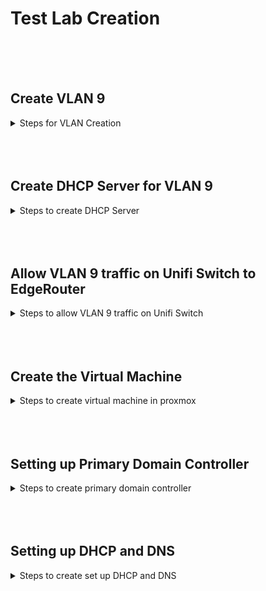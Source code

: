 # Test Lab Creation

<br>
<br>
<br>

## Create VLAN 9

<details>
<summary> Steps for VLAN Creation </summary>

1. 
![alt text](images/edgemax1.png)

2.
![alt text](images/edgemax2.png)

Since I may later set up a VPC for site to site routing I picked something that falls in the 10.0.0.0/8 range of private ipv4 addresses. I picked 10.50.0.0/16 to give to the lab's "corporate" network. This gives us an IP range of 10.50.0.1 - 10.50.255.254

My format will be 10.50.[SITEID][VLAN].[DEVICEIP] and we could reserve the top end of the range for any simple single /24 vlan sites. This would give us the possibility of having 20+ sites with ten total /24 vlans each.


| Site | Site ID| Usable IP Range |
|----------|----------|----------|
| Cloud| 0 | 10.50.0.1-10.50.9.254|
| Lab 1| 1 | 10.50.10.1-10.50.19.254|
| Lab 2| 2 | 10.50.20.1-10.50.29.254|


I wanted to pick something unique and not too broad to avoid routing conflict with VPN Users from their home ISP router / hotel / business that may be giving clients a 10.0.0.0/8 private ipv4 address. 

Since I'm already using VLAN 1 on this router, I'll start the lab using VLAN 9 (10.50.19.0/24) for the Server VLAN. I would normally have a VLAN for vmhost / physical management as well but I'm using this vmhost for other personal projects.



</details>

<br>
<br>
<br>

## Create DHCP Server for VLAN 9

<details>

<summary>Steps to create DHCP Server</summary>

![alt text](images/edgemax3.png)

I will later replace this with Windows DHCP Role.
</details>
<br>
<br>
<br>

## Allow VLAN 9 traffic on Unifi Switch to EdgeRouter

<details>
<summary> Steps to allow VLAN 9 traffic on Unifi Switch </summary>

![alt text](images/unifi1.png)

![alt text](images/unifi2.png)

I also added vlan 9 tagged traffic to the allow list on the switchport profiel assigned to the servers switch ports.
<br>
<br>
<br>

## Upload Microsoft Windows Server 2022 Eval to ProxMox vmhost
![alt text](images/vmhost1.png)
</details>
<br>
<br>
<br>

## Create the Virtual Machine
<details>
<summary> Steps to create virtual machine in proxmox </summary>

![alt text](images/vmhost2.png)
![alt text](images/vmhost3.png)
![alt text](images/vmhost4.png)
![alt text](images/vmhost5.png)
![alt text](images/vmhost6.png)
![alt text](images/vmhost7.png)
![alt text](images/vmhost8.png)

Server 2022 is installed. If you use VirtIO SCSI controller (best performance) the windows installer will not initially see your virtual hard disk.

You need to download and upload the virtio-win.iso to proxmox, shutdown the VM and add a second virtual cd drive and mount the virtio-win.iso. Boot up the VM and load drivers during custom install. The INFs are located in the amd64\2k22

https://pve.proxmox.com/wiki/Windows_VirtIO_Drivers

https://fedorapeople.org/groups/virt/virtio-win/direct-downloads/stable-virtio/virtio-win.iso


![alt text](images/vmhost9.png)

I'll also install the whole virtIO suite after windows is updated and turn this into a clone and create full clones for any windows server I need.

![alt text](images/vmhost10.png)

</details>
<br>
<br>
<br>

## Setting up Primary Domain Controller
<details>
<summary>Steps to create primary domain controller</summary>

![alt text](images/dc01.png)

![alt text](images/dc02.png)

![alt text](images/dc03.png)

![alt text](images/dc04.png)


Save that DSRM password somewhere special!
![alt text](images/dc05.png)

![alt text](images/dc06.png)

![alt text](images/dc07.png)

</details>


<br>
<br>
<br>

## Setting up DHCP and DNS
<details>

<summary>Steps to create set up DHCP and DNS</summary>
<br>
Create all the DHCP Scopes, setting router to [scope range].1 and dns to domain controller 10.50.19.10

![alt text](images/dhcp01.png)

Disable DHCP server for VLAN 9 on EdgeMax Router

![alt text](images/dhcp02.png)

In order for DHCP to properly dynamically update DNS We need to Authorize the server and configure credentials.

First Authorize

![alt text](images/dhcp03.png)

Create Service Accounts (I can use dhcp2.service for a fail-over server later)

![alt text](images/dhcp04.png)

Create Service Account permissions to DNS Server

![alt text](images/dhcp05.png)

Create Forwarders for DNS lookups beyond the domain controller (I am experimenting with malware and content blocking cloudflare dns servers)

![alt text](images/dhcp06.png)

On the DHCP Server right click IPv4 and choose properties, on the advanced tab there is an option for DNS update credentials, add the service accounts

![alt text](images/dhcp07.png)

![alt text](images/dhcp08.png)

Now when we requset a new IP on the second Windows server, we will see DHCP is working and adding records to DNS Forward and Reverse Zones

New IP Acquired

![alt text](images/dhcp09.png)

DHCP server is showing the lease

![alt text](images/dhcp10.png)

DNS Server is showing the A Record

![alt text](images/dhcp11.png)

DNS Server is showing the PTR record

![alt text](images/dhcp12.png)

</details>


<br>
<br>
<br>
